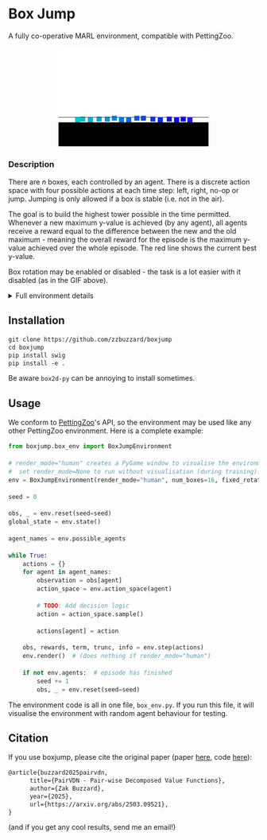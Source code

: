 # Box Jump
A fully co-operative MARL environment, compatible with PettingZoo.

<p align="center"">
    <img src="assets/preview_gif.gif" width="60%"/>
</p>

### Description
There are _n_ boxes, each controlled by an agent.
There is a discrete action space with four possible actions at each time step: left, right, no-op or jump.
Jumping is only allowed if a box is stable (i.e. not in the air).

The goal is to build the highest tower possible in the time permitted.
Whenever a new maximum y-value is achieved (by any agent), all agents receive a reward
equal to the difference between the new and the old maximum - meaning the overall reward for the
episode is the maximum y-value achieved over the whole episode.
The red line shows the current best y-value.

Box rotation may be enabled or disabled - the task is a lot easier with it disabled (as in the GIF above).

<details>
<summary>Full environment details</summary>


### Observation Space
Each agent has an observation of dimension 13 at each step (regardless
of the number of agents), with the following values (in order):
 - Horizontal position (0 to 1).
 - Height above floor (0 = on the floor, n = you are n boxes high).
 - Velocity (vx, vy).
 - Angle (measured in _quarter turns_, so a box rotated 90 degrees is indistinguishable from the original). Stays at 0 when rotation disabled.
 - Angular velocity. Stays at 0 when rotation disabled.
 - Left/right/up/down raycast distances. Imagine shooting a ray 
in each direction from each box, and measuring the distance til it hits the floor or another box.
E.g. distance of 0.1 in the left direction means another box is very close on the left, and a distance of 1 in the down direction means the box is mid-jump.
 - Whether the box can currently jump (0/1).
 - Highest y-coordinate this episode (the height of the red line).
 - Time remaining this episode (0 to 1).

The observation is 'local', and has constant size regardless of the number of
agents, so the environment can scale to many agents.
It should be possible to build really good policies from this though,
even in a decentralized way: for example, if a box sees an agent on its left, but no agent above it,
it should probably try jumping on top of that box.

### Global State
The global state (`env.state()`) is the concatenation of all the per-agent observations,
but only including highest y-coordinate and time remaining (the last two bullet-points) once as these
are global properties.

### Action Space
A discrete action space of size 4:
 - 0 = do nothing
 - 1 = apply force to the left
 - 2 = apply force to the right
 - 3 = jump (does nothing if the agent cannot currently jump)

### Rewards
There are a few different reward schemes, which are explained in the docstring.
The default gives rewards whenever the red line moves up (the highest y-coordinate
during the episode), and are shared between all agents, making the task fully co-operative.

</details>


## Installation
```
git clone https://github.com/zzbuzzard/boxjump
cd boxjump
pip install swig
pip install -e .
```
Be aware `box2d-py` can be annoying to install sometimes.

## Usage
We conform to [PettingZoo](https://pettingzoo.farama.org/index.html)'s API,
so the environment may be used like any other PettingZoo environment.
Here is a complete example:
```python
from boxjump.box_env import BoxJumpEnvironment

# render_mode="human" creates a PyGame window to visualise the environment.
#  set render_mode=None to run without visualisation (during training).
env = BoxJumpEnvironment(render_mode="human", num_boxes=16, fixed_rotation=True)

seed = 0

obs, _ = env.reset(seed=seed)
global_state = env.state()

agent_names = env.possible_agents

while True:
    actions = {}
    for agent in agent_names:
        observation = obs[agent]
        action_space = env.action_space(agent)
        
        # TODO: Add decision logic
        action = action_space.sample()
        
        actions[agent] = action
    
    obs, rewards, term, trunc, info = env.step(actions)
    env.render()  # (does nothing if render_mode="human")
    
    if not env.agents:  # episode has finished
        seed += 1
        obs, _ = env.reset(seed=seed)
```


The environment code is all in one file, `box_env.py`.
If you run this file, it will visualise the environment with random
agent behaviour for testing.

## Citation
If you use boxjump, please cite the original paper (paper [here](https://arxiv.org/pdf/2503.09521), code [here](https://github.com/zzbuzzard/PairVDN)):
```
@article{buzzard2025pairvdn,
      title={PairVDN - Pair-wise Decomposed Value Functions}, 
      author={Zak Buzzard},
      year={2025},
      url={https://arxiv.org/abs/2503.09521}, 
}
```
(and if you get any cool results, send me an email!)
